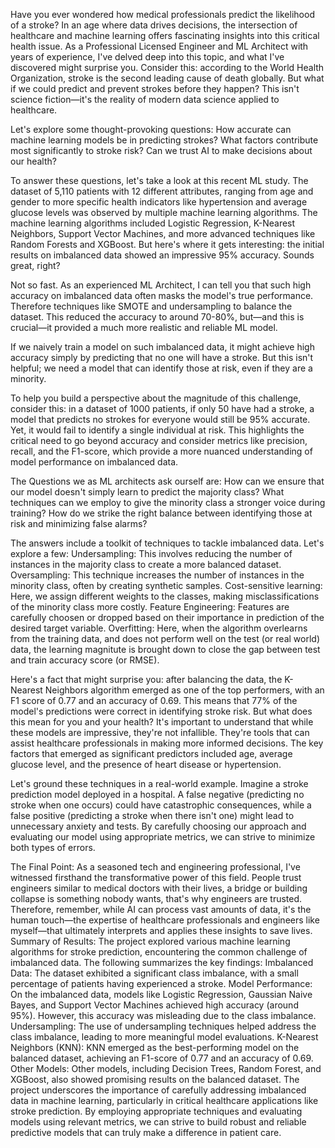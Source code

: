 Have you ever wondered how medical professionals predict the likelihood of a stroke? In an age where data drives decisions, the intersection of healthcare and machine learning offers fascinating insights into this critical health issue. As a Professional Licensed Engineer and ML Architect with years of experience, I've delved deep into this topic, and what I've discovered might surprise you.
Consider this: according to the World Health Organization, stroke is the second leading cause of death globally. But what if we could predict and prevent strokes before they happen? This isn't science fiction—it's the reality of modern data science applied to healthcare.

Let's explore some thought-provoking questions:
How accurate can machine learning models be in predicting strokes?
What factors contribute most significantly to stroke risk?
Can we trust AI to make decisions about our health?

To answer these questions, let's take a look at this recent ML study. The dataset of 5,110 patients with 12 different attributes, ranging from age and gender to more specific health indicators like hypertension and average glucose levels was observed by multiple machine learning algorithms. The machine learning algorithms included Logistic Regression, K-Nearest Neighbors, Support Vector Machines, and more advanced techniques like Random Forests and XGBoost. But here's where it gets interesting: the initial results on imbalanced data showed an impressive 95% accuracy. Sounds great, right?

Not so fast. As an experienced ML Architect, I can tell you that such high accuracy on imbalanced data often masks the model's true performance. Therefore techniques like SMOTE and undersampling to balance the dataset. This reduced the accuracy to around 70-80%, but—and this is crucial—it provided a much more realistic and reliable ML model.

If we naively train a model on such imbalanced data, it might achieve high accuracy simply by predicting that no one will have a stroke. But this isn't helpful; we need a model that can identify those at risk, even if they are a minority.

To help you build a perspective about the magnitude of this challenge, consider this: in a dataset of 1000 patients, if only 50 have had a stroke, a model that predicts no strokes for everyone would still be 95% accurate. Yet, it would fail to identify a single individual at risk. This highlights the critical need to go beyond accuracy and consider metrics like precision, recall, and the F1-score, which provide a more nuanced understanding of model performance on imbalanced data.

The Questions we as ML architects ask ourself are:
How can we ensure that our model doesn't simply learn to predict the majority class?
What techniques can we employ to give the minority class a stronger voice during training?
How do we strike the right balance between identifying those at risk and minimizing false alarms?

The answers include a toolkit of techniques to tackle imbalanced data. Let's explore a few:
Undersampling: This involves reducing the number of instances in the majority class to create a more balanced dataset.
Oversampling: This technique increases the number of instances in the minority class, often by creating synthetic samples.
Cost-sensitive learning: Here, we assign different weights to the classes, making misclassifications of the minority class more costly.
Feature Engineering: Features are carefully choosen or dropped based on their importance in prediction of the desired target variable.
Overfitting: Here, when the algorithm overlearns from the training data, and does not perform well on the test (or real world) data, the learning magnitute is brought down to close the gap between test and train accuracy score (or RMSE). 

Here's a fact that might surprise you: after balancing the data, the K-Nearest Neighbors algorithm emerged as one of the top performers, with an F1 score of 0.77 and an accuracy of 0.69. This means that 77% of the model's predictions were correct in identifying stroke risk.
But what does this mean for you and your health? It's important to understand that while these models are impressive, they're not infallible. They're tools that can assist healthcare professionals in making more informed decisions. The key factors that emerged as significant predictors included age, average glucose level, and the presence of heart disease or hypertension.

Let's ground these techniques in a real-world example. Imagine a stroke prediction model deployed in a hospital. A false negative (predicting no stroke when one occurs) could have catastrophic consequences, while a false positive (predicting a stroke when there isn't one) might lead to unnecessary anxiety and tests. By carefully choosing our approach and evaluating our model using appropriate metrics, we can strive to minimize both types of errors.

The Final Point:  As a seasoned tech and engineering professional, I've witnessed firsthand the transformative power of this field. People trust engineers similar to medical doctors with their lives, a bridge or building collapse is something nobody wants, that's why engineers are trusted. Therefore, remember, while AI can process vast amounts of data, it's the human touch—the expertise of healthcare professionals and engineers like myself—that ultimately interprets and applies these insights to save lives.
Summary of Results: The project explored various machine learning algorithms for stroke prediction, encountering the common challenge of imbalanced data. The following summarizes the key findings:
Imbalanced Data: The dataset exhibited a significant class imbalance, with a small percentage of patients having experienced a stroke.
Model Performance: On the imbalanced data, models like Logistic Regression, Gaussian Naive Bayes, and Support Vector Machines achieved high accuracy (around 95%). However, this accuracy was misleading due to the class imbalance.
Undersampling: The use of undersampling techniques helped address the class imbalance, leading to more meaningful model evaluations.
K-Nearest Neighbors (KNN): KNN emerged as the best-performing model on the balanced dataset, achieving an F1-score of 0.77 and an accuracy of 0.69.
Other Models: Other models, including Decision Trees, Random Forest, and XGBoost, also showed promising results on the balanced dataset.
The project underscores the importance of carefully addressing imbalanced data in machine learning, particularly in critical healthcare applications like stroke prediction. By employing appropriate techniques and evaluating models using relevant metrics, we can strive to build robust and reliable predictive models that can truly make a difference in patient care.
